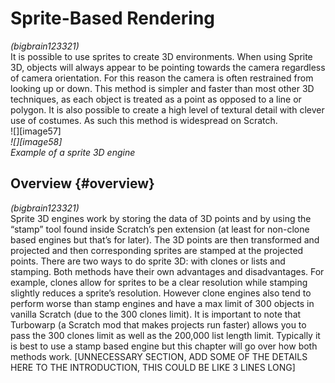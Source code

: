 # Sprite-Based Rendering
*(bigbrain123321)*  
     It is possible to use sprites to create 3D environments. When using Sprite 3D, objects will always appear to be pointing towards the camera regardless of camera orientation. For this reason the camera is often restrained from looking up or down. This method is simpler and faster than most other 3D techniques, as each object is treated as a point as opposed to a line or polygon. It is also possible to create a high level of textural detail with clever use of costumes. As such this method is widespread on Scratch.   
![][image57]  
*![][image58]*  
*Example of a sprite 3D engine* 

## Overview {#overview}

*(bigbrain123321)*  
     Sprite 3D engines work by storing the data of 3D points and by using the “stamp” tool found inside Scratch’s pen extension (at least for non-clone based engines but that’s for later). The  3D points are then transformed and projected and then corresponding sprites are stamped at the projected points. There are two ways to do sprite 3D: with clones or lists and stamping. Both methods have their own advantages and disadvantages. For example, clones allow for sprites to be a clear resolution while stamping slightly reduces a sprite’s resolution. However clone engines also tend to perform worse than stamp engines and have a max limit of 300 objects in vanilla Scratch (due to the 300 clones limit). It is important to note that Turbowarp (a Scratch mod that makes projects run faster) allows you to pass the 300 clones limit as well as the 200,000 list length limit. Typically it is best to use a stamp based engine but this chapter will go over how both methods work.  \[UNNECESSARY SECTION, ADD SOME OF THE DETAILS HERE TO THE INTRODUCTION, THIS COULD BE LIKE 3 LINES LONG\]